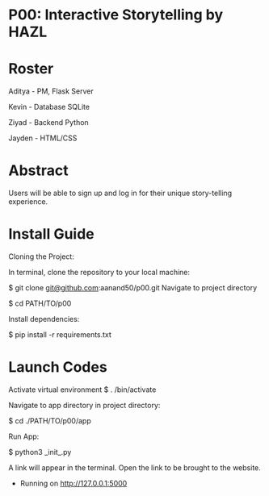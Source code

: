 # P00: Interactive Storytelling by HAZL
<h1>Roster</h1>
Aditya - PM, Flask Server


Kevin - Database SQLite

Ziyad - Backend Python

Jayden - HTML/CSS

<h1>Abstract</h1>
Users will be able to sign up and log in for their unique story-telling experience. 

<h1>Install Guide</h1>

Cloning the Project:

In terminal, clone the repository to your local machine:

 $ git clone git@github.com:aanand50/p00.git
Navigate to project directory

 $ cd PATH/TO/p00
 
Install dependencies:

 $ pip install -r requirements.txt
<h1>Launch Codes</h1>
Activate virtual environment
$ . <environment_name>/bin/activate

Navigate to app directory in project directory:

 $ cd ./PATH/TO/p00/app
 
Run App:

 $ python3 \_init_.py
 
A link will appear in the terminal. Open the link to be brought to the website.

 * Running on http://127.0.0.1:5000
